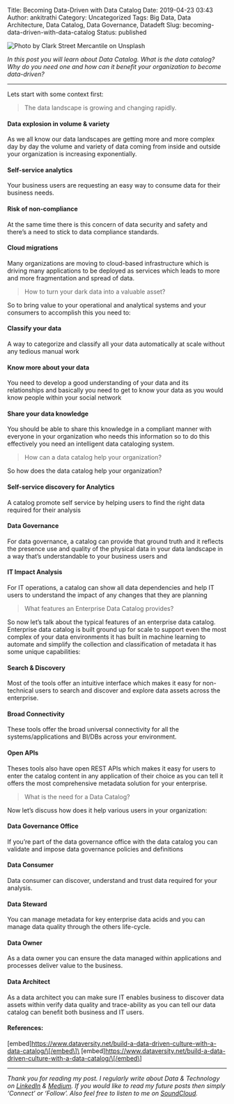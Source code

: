 Title: Becoming Data-Driven with Data Catalog
Date: 2019-04-23 03:43
Author: ankitrathi
Category: Uncategorized
Tags: Big Data, Data Architecture, Data Catalog, Data Governance, Datadeft
Slug: becoming-data-driven-with-data-catalog
Status: published

![Photo by [Clark Street Mercantile](https://unsplash.com/photos/S042liZk3A8?utm_source=unsplash&utm_medium=referral&utm_content=creditCopyText) on [Unsplash](https://unsplash.com/@mercantile?utm_source=unsplash&utm_medium=referral&utm_content=creditCopyText)](https://cdn-images-1.medium.com/max/1200/1*4swA58jt3B9r6eQhQPm1vA.png)

*In this post you will learn about Data Catalog. What is the data catalog? Why do you need one and how can it benefit your organization to become data-driven?*

------------------------------------------------------------------------

Lets start with some context first:

> The data landscape is growing and changing rapidly.

#### Data explosion in volume & variety

As we all know our data landscapes are getting more and more complex day by day the volume and variety of data coming from inside and outside your organization is increasing exponentially.

#### Self-service analytics

Your business users are requesting an easy way to consume data for their business needs.

#### Risk of non-compliance

At the same time there is this concern of data security and safety and there’s a need to stick to data compliance standards.

#### Cloud migrations

Many organizations are moving to cloud-based infrastructure which is driving many applications to be deployed as services which leads to more and more fragmentation and spread of data.

> How to turn your dark data into a valuable asset?

So to bring value to your operational and analytical systems and your consumers to accomplish this you need to:

#### Classify your data

A way to categorize and classify all your data automatically at scale without any tedious manual work

#### Know more about your data

You need to develop a good understanding of your data and its relationships and basically you need to get to know your data as you would know people within your social network

#### Share your data knowledge

You should be able to share this knowledge in a compliant manner with everyone in your organization who needs this information so to do this effectively you need an intelligent data cataloging system.

> How can a data catalog help your organization?

So how does the data catalog help your organization?

#### Self-service discovery for Analytics

A catalog promote self service by helping users to find the right data required for their analysis

#### Data Governance

For data governance, a catalog can provide that ground truth and it reflects the presence use and quality of the physical data in your data landscape in a way that’s understandable to your business users and

#### IT Impact Analysis

For IT operations, a catalog can show all data dependencies and help IT users to understand the impact of any changes that they are planning

> What features an Enterprise Data Catalog provides?

So now let’s talk about the typical features of an enterprise data catalog. Enterprise data catalog is built ground up for scale to support even the most complex of your data environments it has built in machine learning to automate and simplify the collection and classification of metadata it has some unique capabilities:

#### Search & Discovery

Most of the tools offer an intuitive interface which makes it easy for non-technical users to search and discover and explore data assets across the enterprise.

#### Broad Connectivity

These tools offer the broad universal connectivity for all the systems/applications and BI/DBs across your environment.

#### Open APIs

Theses tools also have open REST APIs which makes it easy for users to enter the catalog content in any application of their choice as you can tell it offers the most comprehensive metadata solution for your enterprise.

> What is the need for a Data Catalog?

Now let’s discuss how does it help various users in your organization:

#### Data Governance Office

If you’re part of the data governance office with the data catalog you can validate and impose data governance policies and definitions

#### Data Consumer

Data consumer can discover, understand and trust data required for your analysis.

#### Data Steward

You can manage metadata for key enterprise data acids and you can manage data quality through the others life-cycle.

#### Data Owner

As a data owner you can ensure the data managed within applications and processes deliver value to the business.

#### Data Architect

As a data architect you can make sure IT enables business to discover data assets within verify data quality and trace-ability as you can tell our data catalog can benefit both business and IT users.

#### References:

\[embed\]https://www.dataversity.net/build-a-data-driven-culture-with-a-data-catalog/\[/embed\]\
\[embed\]https://www.dataversity.net/build-a-data-driven-culture-with-a-data-catalog/\[/embed\]

------------------------------------------------------------------------

*Thank you for reading my post. I regularly write about Data & Technology on* [*LinkedIn*](https://www.linkedin.com/today/posts/ankitrathi) *&* [*Medium*](https://medium.com/@rathi.ankit)*. If you would like to read my future posts then simply ‘Connect’ or ‘Follow’. Also feel free to listen to me on* [*SoundCloud*](https://soundcloud.com/ankitrathi)*.*
